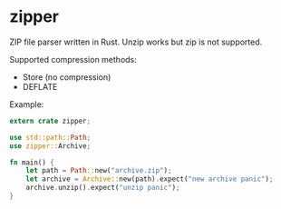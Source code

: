 # zipper

ZIP file parser written in Rust.  Unzip works but zip is not supported.

Supported compression methods:
* Store (no compression)
* DEFLATE

Example:
```rust
extern crate zipper;

use std::path::Path;
use zipper::Archive;

fn main() {
    let path = Path::new("archive.zip");
    let archive = Archive::new(path).expect("new archive panic");
    archive.unzip().expect("unzip panic");
}
```
